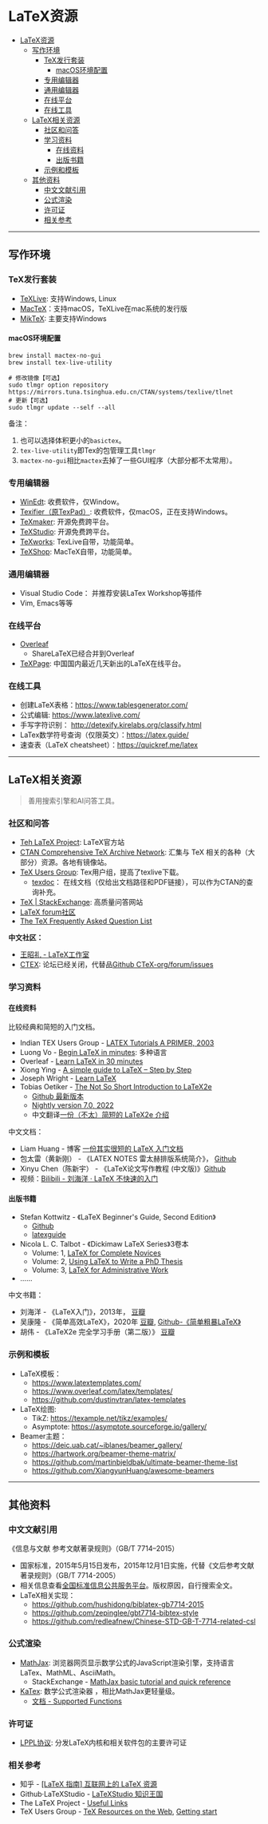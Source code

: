 # LaTeX资源

- [LaTeX资源](#latex资源)
  - [写作环境](#写作环境)
    - [TeX发行套装](#tex发行套装)
      - [macOS环境配置](#macos环境配置)
    - [专用编辑器](#专用编辑器)
    - [通用编辑器](#通用编辑器)
    - [在线平台](#在线平台)
    - [在线工具](#在线工具)
  - [LaTeX相关资源](#latex相关资源)
    - [社区和问答](#社区和问答)
    - [学习资料](#学习资料)
      - [在线资料](#在线资料)
      - [出版书籍](#出版书籍)
    - [示例和模板](#示例和模板)
  - [其他资料](#其他资料)
    - [中文文献引用](#中文文献引用)
    - [公式渲染](#公式渲染)
    - [许可证](#许可证)
    - [相关参考](#相关参考)

---

## 写作环境

### TeX发行套装
* [TeXLive](https://tug.org/texlive/):  支持Windows, Linux
* [MacTeX](https://www.tug.org/mactex/)：支持macOS，TeXLive在mac系统的发行版
* [MikTeX](https://miktex.org/): 主要支持Windows

#### macOS环境配置

```shell
brew install mactex-no-gui
brew install tex-live-utility

# 修改镜像【可选】
sudo tlmgr option repository https://mirrors.tuna.tsinghua.edu.cn/CTAN/systems/texlive/tlnet
# 更新【可选】
sudo tlmgr update --self --all
```

备注：
1. 也可以选择体积更小的`basictex`。
2. `tex-live-utility`即Tex的包管理工具`tlmgr`
3. `mactex-no-gui`相比`mactex`去掉了一些GUI程序（大部分都不太常用）。

### 专用编辑器

* [WinEdt](https://www.winedt.com/): 收费软件，仅Window。
* [Texifier（原TexPad）](https://www.texifier.com): 收费软件，仅macOS，正在支持Windows。
* [TeXmaker](https://www.xm1math.net/texmaker/): 开源免费跨平台。
* [TeXStudio](https://www.texstudio.org/): 开源免费跨平台。
* [TeXworks](https://tug.org/texworks/): TexLive自带，功能简单。
* [TeXShop](https://pages.uoregon.edu/koch/texshop/): MacTeX自带，功能简单。

### 通用编辑器

* Visual Studio Code： 并推荐安装LaTex Workshop等插件
* Vim, Emacs等等

### 在线平台

* [Overleaf](https://www.overleaf.com/)
  * ShareLaTeX已经合并到Overleaf
* [TeXPage](https://texpage.com/): 中国国内最近几天新出的LaTeX在线平台。

### 在线工具

* 创建LaTeX表格：https://www.tablesgenerator.com/
* 公式编辑: https://www.latexlive.com/
* 手写字符识别： http://detexify.kirelabs.org/classify.html
* LaTex数学符号查询（仅限英文）：https://latex.guide/
* 速查表（LaTeX cheatsheet）：https://quickref.me/latex

---

## LaTeX相关资源

> 善用搜索引擎和AI问答工具。

### 社区和问答

* [Teh LaTeX Project](https://www.latex-project.org/): LaTeX官方站
* [CTAN Comprehensive TeX Archive Network](https://www.ctan.org/): 汇集与 TeX 相关的各种（大部分）资源。各地有镜像站。
* [TeX Users Group](https://tug.org/): Tex用户组，提高了texlive下载。
  * [texdoc](https://texdoc.org/index.html)： 在线文档（仅给出文档路径和PDF链接），可以作为CTAN的查询补充。
* [TeX | StackExchange](https://tex.stackexchange.com/): 高质量问答网站
* [LaTeX forum社区](https://latex.org/forum/)
* [The TeX Frequently Asked Question List](https://texfaq.org/)

**中文社区：**
* [王昭礼 - LaTeX工作室](https://www.latexstudio.net/)
* [CTEX](https://ctex.org/): 论坛已经关闭，代替品[Github CTeX-org/forum/issues](https://github.com/CTeX-org/forum/issues)

### 学习资料

#### 在线资料

比较经典和简短的入门文档。

* Indian TEX Users Group - [LATEX Tutorials A PRIMER, 2003](https://www.tug.org/twg/mactex/tutorials/ltxprimer-1.0.pdf)
* Luong Vo - [Begin LaTeX in minutes](https://luong-komorebi.github.io/Begin-Latex-in-minutes/): 多种语言
* Overleaf - [Learn LaTeX in 30 minutes](https://www.overleaf.com/learn/latex/Learn_LaTeX_in_30_minutes)
* Xiong Ying - [A simple guide to LaTeX – Step by Step](https://www.latex-tutorial.com/tutorials/)
* Joseph Wright - [Learn LaTeX](https://www.learnlatex.org/en/)
* Tobias Oetiker - [The Not So Short Introduction to LaTeX2e](https://ctan.org/tex-archive/info/lshort/english/lshort.pdf)
  * [Github 最新版本](https://github.com/oetiker/lshort)
  * [Nightly version 7.0, 2022](https://tobi.oetiker.ch/lshort/lshort.pdf)
  * 中文翻译[一份（不太）简短的 LaTeX2e 介绍](https://ctan.org/tex-archive/info/lshort/chinese/lshort-zh-cn.pdf)

中文文档：
* Liam Huang - 博客 [一份其实很短的 LaTeX 入门文档 ](https://liam.page/2014/09/08/latex-introduction/)
* 包太雷（黄新刚） - 《LATEX NOTES 雷太赫排版系统简介》， [Github](https://github.com/huangxg/lnotes/)
* Xinyu Chen（陈新宇） - 《LaTeX论文写作教程 (中文版)》[Github](https://github.com/xinychen/latex-cookbook)
* 视频：[Bilibili - 刘海洋 · LaTeX 不快速的入门 ](https://www.bilibili.com/video/BV1s7411U7Pr/)

#### 出版书籍

*  Stefan Kottwitz  - 《LaTeX Beginner's Guide, Second Edition》
   *  [Github](https://github.com/PacktPublishing/LaTeX-Beginner-s-Guide-Second-Edition)
   *  [latexguide](https://latexguide.org/)
* Nicola L. C. Talbot - 《Dickimaw LaTeX Series》3卷本
  * Volume: 1, [LaTeX for Complete Novices](https://www.dickimaw-books.com/latex/novices/index.html)
  * Volume: 2, [Using LaTeX to Write a PhD Thesis](https://www.dickimaw-books.com/latex/thesis/index.html)
  * Volume: 3, [LaTeX for Administrative Work](https://www.dickimaw-books.com/latex/admin/index.shtml)
* ……

中文书籍：
* 刘海洋 - 《LaTeX入门》，2013年， [豆瓣](https://book.douban.com/subject/24703731/)
* 吴康隆 - 《简单高效LaTeX》，2020年 [豆瓣](https://book.douban.com/subject/35147521/), [Github-《简单粗暴LaTeX》](https://github.com/wklchris/Note-by-LaTeX)
* 胡伟 - 《LaTeX2e 完全学习手册（第二版）》 [豆瓣](https://book.douban.com/subject/24371496/)

### 示例和模板

* LaTeX模板：
  * https://www.latextemplates.com/
  * https://www.overleaf.com/latex/templates/
  * https://github.com/dustinvtran/latex-templates
* LaTeX绘图:
  * TikZ: https://texample.net/tikz/examples/
  * Asymptote: https://asymptote.sourceforge.io/gallery/
* Beamer主题：
  * https://deic.uab.cat/~iblanes/beamer_gallery/
  * https://hartwork.org/beamer-theme-matrix/
  * https://github.com/martinbjeldbak/ultimate-beamer-theme-list
  * https://github.com/XiangyunHuang/awesome-beamers

---

## 其他资料

### 中文文献引用

《信息与文献 参考文献著录规则》（GB/T 7714–2015）
* 国家标准，2015年5月15日发布，2015年12月1日实施，代替《文后参考文献著录规则》（GB/T 7714-2005）
* 相关信息查看[全国标准信息公共服务平台](https://std.samr.gov.cn/gb/search/gbDetailed?id=71F772D8055ED3A7E05397BE0A0AB82A)。版权原因，自行搜索全文。
* LaTeX相关实现：
  * <https://github.com/hushidong/biblatex-gb7714-2015>
  * <https://github.com/zepinglee/gbt7714-bibtex-style>
  * <https://github.com/redleafnew/Chinese-STD-GB-T-7714-related-csl>

### 公式渲染

* [MathJax](https://www.mathjax.org/): 浏览器网页显示数学公式的JavaScript渲染引擎，支持语言LaTex、MathML、AsciiMath。
  * StackExchange - [MathJax basic tutorial and quick reference](https://math.meta.stackexchange.com/questions/5020/mathjax-basic-tutorial-and-quick-reference)
* [KaTex](https://katex.org/): 数学公式渲染器 ，相比MathJax更轻量级。
  * [文档 - Supported Functions](https://katex.org/docs/supported.html)

### 许可证

* [LPPL协议](https://www.latex-project.org/lppl/): 分发LaTeX内核和相关软件包的主要许可证

### 相关参考

* 知乎 - [[LaTeX 指南] 互联网上的 LaTeX 资源](https://zhuanlan.zhihu.com/p/44137623)
* Github·LaTeXStudio - [LaTeXStudio 知识王国](https://github.com/latexstudio/LaTeX-TeXWiki)
* The LaTeX Project - [Useful Links](https://www.latex-project.org/help/links/)
* TeX Users Group - [TeX Resources on the Web](https://www.tug.org/interest.html), [Getting start](https://www.tug.org/begin.html)
